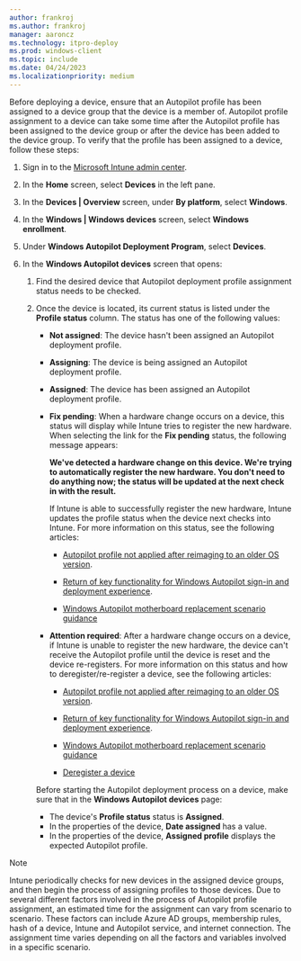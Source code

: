 ```yaml
---
author: frankroj
ms.author: frankroj
manager: aaroncz
ms.technology: itpro-deploy
ms.prod: windows-client
ms.topic: include
ms.date: 04/24/2023
ms.localizationpriority: medium
---
```


<!-- This file is shared by the following articles:

pre-provisioning/azure-ad-join-autopilot-profile.md
pre-provisioning/hybrid-azure-ad-join-autopilot-profile.md
self-deploying/self-deploying-autopilot-profile.md
user-driven/azure-ad-join-autopilot-profile.md
user-driven/hybrid-azure-ad-join-autopilot-profile.md

Headings are driven by article context. -->

Before deploying a device, ensure that an Autopilot profile has been assigned to a device group that the device is a member of. Autopilot profile assignment to a device can take some time after the Autopilot profile has been assigned to the device group or after the device has been added to the device group. To verify that the profile has been assigned to a device, follow these steps:

1. Sign in to the [Microsoft Intune admin center](https://go.microsoft.com/fwlink/?linkid=2109431).

2. In the **Home** screen, select **Devices** in the left pane.

3. In the **Devices | Overview** screen, under **By platform**, select **Windows**.

4. In the **Windows | Windows devices** screen, select **Windows enrollment**.

5. Under **Windows Autopilot Deployment Program**, select **Devices**.

6. In the **Windows Autopilot devices** screen that opens:

   1. Find the desired device that Autopilot deployment profile assignment status needs to be checked.

   2. Once the device is located, its current status is listed under the **Profile status** column. The status has one of the following values:

       - **Not assigned**: The device hasn't been assigned an Autopilot deployment profile.

       - **Assigning**: The device is being assigned an Autopilot deployment profile.

       - **Assigned**: The device has been assigned an Autopilot deployment profile.

       - **Fix pending**:  When a hardware change occurs on a device, this status will display while Intune tries to register the new hardware. When selecting the link for the **Fix pending** status, the following message appears:

          **We've detected a hardware change on this device. We're trying to automatically register the new hardware. You don't need to do anything now; the status will be updated at the next check in with the result.**

          If Intune is able to successfully register the new hardware, Intune updates the profile status when the device next checks into Intune. For more information on this status, see the following articles:

           - [Autopilot profile not applied after reimaging to an older OS version](../../troubleshoot-device-enrollment.md#autopilot-profile-not-applied-after-reimaging-to-an-older-os-version).

           - [Return of key functionality for Windows Autopilot sign-in and deployment experience](https://techcommunity.microsoft.com/t5/intune-customer-success/return-of-key-functionality-for-windows-autopilot-sign-in-and/ba-p/3583130).

           - [Windows Autopilot motherboard replacement scenario guidance](../../autopilot-mbr.md)

       - **Attention required**: After a hardware change occurs on a device, if Intune is unable to register the new hardware, the device can't receive the Autopilot profile until the device is reset and the device re-registers. For more information on this status and how to deregister/re-register a device, see the following articles:

         - [Autopilot profile not applied after reimaging to an older OS version](../../troubleshoot-device-enrollment.md#autopilot-profile-not-applied-after-reimaging-to-an-older-os-version).

         - [Return of key functionality for Windows Autopilot sign-in and deployment experience](https://techcommunity.microsoft.com/t5/intune-customer-success/return-of-key-functionality-for-windows-autopilot-sign-in-and/ba-p/3583130).

         - [Windows Autopilot motherboard replacement scenario guidance](../../autopilot-mbr.md)

         - [Deregister a device](../../registration-overview.md#deregister-a-device)

        Before starting the Autopilot deployment process on a device, make sure that in the **Windows Autopilot devices** page:

        - The device's **Profile status** status is **Assigned**.
        - In the properties of the device, **Date assigned** has a value.
        - In the properties of the device, **Assigned profile** displays the expected Autopilot profile.

> [!NOTE]
>
> Intune periodically checks for new devices in the assigned device groups, and then begin the process of assigning profiles to those devices. Due to several different factors involved in the process of Autopilot profile assignment, an estimated time for the assignment can vary from scenario to scenario. These factors can include Azure AD groups, membership rules, hash of a device, Intune and Autopilot service, and internet connection. The assignment time varies depending on all the factors and variables involved in a specific scenario.
